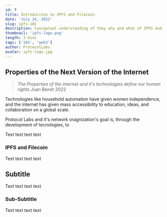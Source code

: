 ```yaml
---
id: ?
title: Introduciton to IPFS and Filecoin
date: 'July 24, 2022'
slug: ipfs-101
description: Conceptual understanding of they why and what of IPFS and FIlecoin
thumbnail: 'ipfs-logo.png'
length: 3 mins
tags: ['101', 'web3']
author: ProtocolLabs
avatar: ipfs-logo.jpg
---
```

<!-- Note: Above header will be changed to a JSON file -->

<Section name="1. Why were IPFS and Filecoin Created?">

## Properties of the Next Version of the Internet
> _The Properties of the internet and it's technologies define our human rights_ Juan Benet 2022

Technologies like household automation have given women independence, and the internet has given mass accessibility to education, ideas, and collaboration on a global scale.

Protocol Labs and it's network oragnization's goal is, through the development of tecnologies, to

Text text text text

### IPFS and Filecoin

Text text text text

</Section>

<Section name="2. Title">

## Subtitle

Text text text text

### Sub-Subtitle

Text text text text

</Section>
